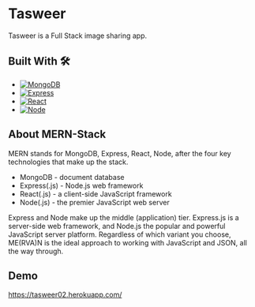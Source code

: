 # Tasweer

Tasweer is a Full Stack image sharing app.
 
## Built With 🛠

- [![MongoDB][mongodb]][mongodb-url]
- [![Express][express.js]][express-url]
- [![React][react.js]][react-url]
- [![Node][node.js]][node-url]

[express.js]: https://img.shields.io/badge/express.js-cb776d?style=for-the-badge&logo=express&logoColor=white
[express-url]: http://expressjs.com/
[node.js]: https://img.shields.io/badge/node.js-9bc148?style=for-the-badge&logo=nodedotjs&logoColor=white
[node-url]: https://nodejs.org/en/
[mongodb]: https://img.shields.io/badge/mongodb-52584a?style=for-the-badge&logo=mongodb&logoColor=389c44
[mongodb-url]: https://www.mongodb.com/
[react.js]: https://img.shields.io/badge/React-276191?style=for-the-badge&logo=react&logoColor=65cbe9
[react-url]: https://reactjs.org/

## About MERN-Stack

MERN stands for MongoDB, Express, React, Node, after the four key technologies that make up the stack.

- MongoDB - document database
- Express(.js) - Node.js web framework
- React(.js) - a client-side JavaScript framework
- Node(.js) - the premier JavaScript web server

Express and Node make up the middle (application) tier. Express.js is a server-side web framework, and Node.js the popular and powerful JavaScript server platform. Regardless of which variant you choose, ME(RVA)N is the ideal approach to working with JavaScript and JSON, all the way through.


## Demo

https://tasweer02.herokuapp.com/
